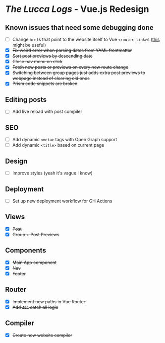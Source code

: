 # *The Lucca Logs* - Vue.js Redesign

## Known issues that need some debugging done

- [ ] Change `href`s that point to the website itself to Vue `<router-link>`s ([this](https://levelup.gitconnected.com/vue-js-replace-a-with-router-link-in-dynamic-html-c423beea0d17) might be useful)
- [X] ~~Fix weird error when parsing dates from YAML frontmatter~~
- [X] ~~Sort post previews by descending date~~
- [X] ~~Close nav menu on click~~
- [X] ~~Fetch new posts or previews on every new route change~~
- [X] ~~Switching between group pages just adds extra post previews to webpage instead of clearing old ones~~
- [X] ~~Prism code snippets are broken~~

## Editing posts

- [ ] Add live reload with post compiler

## SEO

- [ ] Add dynamic `<meta>` tags with Open Graph support
- [ ] Add dynamic `<title>` based on current page

## Design

- [ ] Improve styles (yeah it's vague I know)

## Deployment

- [ ] Set up new deployment workflow for GH Actions

## Views

- [X] ~~Post~~
- [X] ~~Group + Post Previews~~

## Components

- [X] ~~Main App component~~
- [X] ~~Nav~~
- [X] ~~Footer~~

## Router

- [X] ~~Implement new paths in Vue Router:~~
- [X] ~~Add `404` catch all logic~~

## Compiler

- [X] ~~Create new website compiler~~